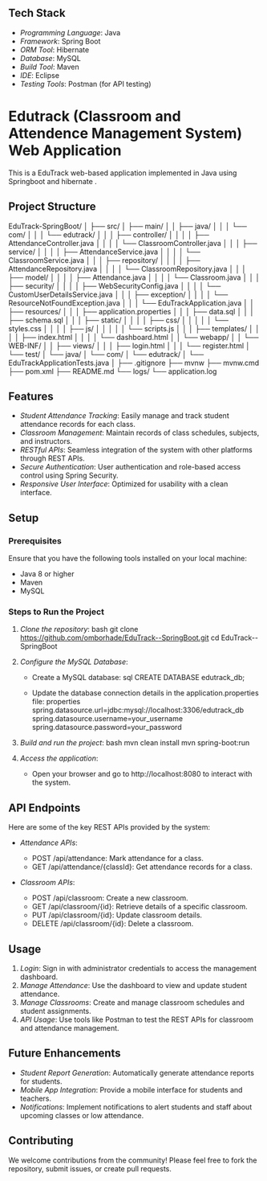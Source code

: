 ## Tech Stack
- *Programming Language*: Java
- *Framework*: Spring Boot
- *ORM Tool*: Hibernate
- *Database*: MySQL
- *Build Tool*: Maven
- *IDE*:  Eclipse
- *Testing Tools*:  Postman (for API testing)


# Edutrack (Classroom and Attendence Management System) Web Application

This is a EduTrack web-based  application implemented in Java using Springboot and hibernate .

## Project Structure

EduTrack-SpringBoot/
│
├── src/
│   ├── main/
│   │   ├── java/
│   │   │   └── com/
│   │   │       └── edutrack/
│   │   │           ├── controller/
│   │   │           │   ├── AttendanceController.java
│   │   │           │   └── ClassroomController.java
│   │   │           ├── service/
│   │   │           │   ├── AttendanceService.java
│   │   │           │   └── ClassroomService.java
│   │   │           ├── repository/
│   │   │           │   ├── AttendanceRepository.java
│   │   │           │   └── ClassroomRepository.java
│   │   │           ├── model/
│   │   │           │   ├── Attendance.java
│   │   │           │   └── Classroom.java
│   │   │           ├── security/
│   │   │           │   ├── WebSecurityConfig.java
│   │   │           │   └── CustomUserDetailsService.java
│   │   │           ├── exception/
│   │   │           │   └── ResourceNotFoundException.java
│   │   │           └── EduTrackApplication.java
│   │   ├── resources/
│   │   │   ├── application.properties
│   │   │   ├── data.sql
│   │   │   ├── schema.sql
│   │   │   ├── static/
│   │   │   │   ├── css/
│   │   │   │   │   └── styles.css
│   │   │   │   ├── js/
│   │   │   │   │   └── scripts.js
│   │   │   ├── templates/
│   │   │   │   ├── index.html
│   │   │   │   └── dashboard.html
│   │   └── webapp/
│   │       └── WEB-INF/
│   │           ├── views/
│   │           │   ├── login.html
│   │           │   └── register.html
│   └── test/
│       └── java/
│           └── com/
│               └── edutrack/
│                   └── EduTrackApplicationTests.java
│
├── .gitignore
├── mvnw
├── mvnw.cmd
├── pom.xml
├── README.md
└── logs/
    └── application.log



## Features
- *Student Attendance Tracking*: Easily manage and track student attendance records for each class.
- *Classroom Management*: Maintain records of class schedules, subjects, and instructors.
- *RESTful APIs*: Seamless integration of the system with other platforms through REST APIs.
- *Secure Authentication*: User authentication and role-based access control using Spring Security.
- *Responsive User Interface*: Optimized for usability with a clean interface.

## Setup

### Prerequisites
Ensure that you have the following tools installed on your local machine:
- Java 8 or higher
- Maven
- MySQL

### Steps to Run the Project

1. *Clone the repository*:
    bash
    git clone https://github.com/omborhade/EduTrack--SpringBoot.git
    cd EduTrack--SpringBoot
    

2. *Configure the MySQL Database*:
   - Create a MySQL database:
     sql
     CREATE DATABASE edutrack_db;
     
   - Update the database connection details in the application.properties file:
     properties
     spring.datasource.url=jdbc:mysql://localhost:3306/edutrack_db
     spring.datasource.username=your_username
     spring.datasource.password=your_password
     

3. *Build and run the project*:
    bash
    mvn clean install
    mvn spring-boot:run
    

4. *Access the application*:
   - Open your browser and go to http://localhost:8080 to interact with the system.

## API Endpoints

Here are some of the key REST APIs provided by the system:

- *Attendance APIs*:
    - POST /api/attendance: Mark attendance for a class.
    - GET /api/attendance/{classId}: Get attendance records for a class.

- *Classroom APIs*:
    - POST /api/classroom: Create a new classroom.
    - GET /api/classroom/{id}: Retrieve details of a specific classroom.
    - PUT /api/classroom/{id}: Update classroom details.
    - DELETE /api/classroom/{id}: Delete a classroom.

## Usage

1. *Login*: Sign in with administrator credentials to access the management dashboard.
2. *Manage Attendance*: Use the dashboard to view and update student attendance.
3. *Manage Classrooms*: Create and manage classroom schedules and student assignments.
4. *API Usage*: Use tools like Postman to test the REST APIs for classroom and attendance management.

## Future Enhancements
- *Student Report Generation*: Automatically generate attendance reports for students.
- *Mobile App Integration*: Provide a mobile interface for students and teachers.
- *Notifications*: Implement notifications to alert students and staff about upcoming classes or low attendance.

## Contributing
We welcome contributions from the community! Please feel free to fork the repository, submit issues, or create pull requests.




